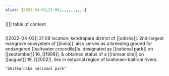 ```yaml
---
alias: [2022-04-03,21:08,,,,,,,,,,,]
---
```

[[]]
table of content
```toc
```

[[2022-04-03]] 21:08
location: kendrapara district of [[odisha]].
2nd-largest mangrove ecosystem of [[india]].
also serves as a breeding ground for endangered [[saltwater crocodile]]s.
designated as [[national park]] on [[september]] 16, [[1998]], & obtained status of a [[ramsar site]] on [[august]] 19, [[2002]].
lies in estuarial region of brahmani-baitrani rivers.
```query
"bhitkarnika national park"
```